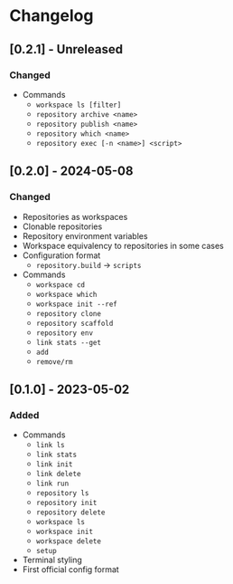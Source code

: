 # Changelog

## [0.2.1] - Unreleased

### Changed

- Commands
	- `workspace ls [filter]`
	- `repository archive <name>`
	- `repository publish <name>`
	- `repository which <name>`
	- `repository exec [-n <name>] <script>`

## [0.2.0] - 2024-05-08

### Changed

- Repositories as workspaces
- Clonable repositories
- Repository environment variables
- Workspace equivalency to repositories in some cases
- Configuration format
  - `repository.build` -> `scripts`
- Commands
	- `workspace cd`
	- `workspace which`
	- `workspace init --ref`
	- `repository clone`
	- `repository scaffold`
	- `repository env`
	- `link stats --get`
	- `add`
	- `remove/rm`

## [0.1.0] - 2023-05-02

### Added

- Commands
  - `link ls`
  - `link stats`
  - `link init`
  - `link delete`
  - `link run`
  - `repository ls`
  - `repository init`
  - `repository delete`
  - `workspace ls`
  - `workspace init`
  - `workspace delete`
  - `setup`
- Terminal styling
- First official config format
